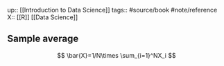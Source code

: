 up:: [[Introduction to Data Science]]
tags:: #source/book #note/reference
X:: [[R]] [[Data Science]]

## Sample average

$$
\bar{X}=1/N\times \sum_{i=1}^NX_i
$$
